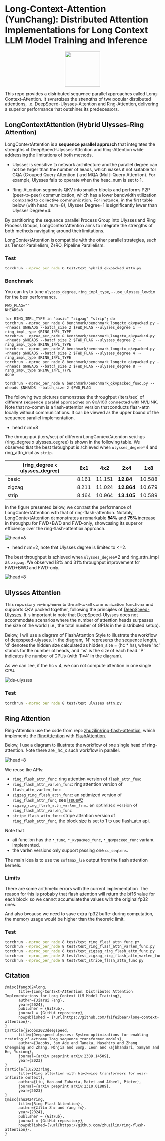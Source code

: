 # Long-Context-Attention (YunChang): Distributed Attention Implementations for Long Context LLM Model Training and Inference

<p align="center">
    <img src="./media/yun_chang.jpg" width="114" />
</p>

This repo provides a distributed sequence parallel approaches called Long-Context-Attention. It synergizes the strengths of two popular distributed attentions, i.e. DeepSpeed-Ulysses-Attention and Ring-Attention, delivering a superior performance that outshines its predecessors.


## LongContextAttention (Hybrid Ulysses-Ring Attention)

LongContextAttention is a **sequence parallel approach** that integrates the strengths of DeepSpeed-Ulysses-Attention and Ring-Attention while addressing the limitations of both methods.

- Ulysses is sensitive to network architecture and the parallel degree can not be larger than the number of heads, which makes it not suitable for GQA (Grouped Query Attention ) and MQA (Multi-Query Attention). For example, Ulysses fails to operate when the head_num is set to 1.

- Ring-Attention segments QKV into smaller blocks and performs P2P (peer-to-peer) communication, which has a lower bandwidth utilization compared to collective communication. For instance, in the first table below (with head_num=8), Ulysses Degree=1 is significantly lower than Ulysses Degree=4.

By partitioning the sequence parallel Process Group into Ulysses and Ring Process Groups, LongContextAttention aims to integrate the strengths of both methods navigating around their limitations.

LongContextAttention is compatible with the other parallel strategies, such as Tensor Parallelism, ZeRO, Pipeline Parallelism.

### Test

```bash
torchrun --nproc_per_node 8 test/test_hybrid_qkvpacked_attn.py
```

### Benchmark

You can try to tune `ulysses_degree`, `ring_impl_type`, `--use_ulysses_lowdim` for the best performance.

```
FWD_FLAG=""
NHEADS=8

for RING_IMPL_TYPE in "basic" "zigzag" "strip"; do
torchrun --nproc_per_node 8 benchmark/benchmark_longctx_qkvpacked.py --nheads $NHEADS --batch_size 2 $FWD_FLAG --ulysses_degree 1 --ring_impl_type $RING_IMPL_TYPE
torchrun --nproc_per_node 8 benchmark/benchmark_longctx_qkvpacked.py --nheads $NHEADS --batch_size 2 $FWD_FLAG --ulysses_degree 2 --ring_impl_type $RING_IMPL_TYPE
torchrun --nproc_per_node 8 benchmark/benchmark_longctx_qkvpacked.py --nheads $NHEADS --batch_size 2 $FWD_FLAG --ulysses_degree 4 --ring_impl_type $RING_IMPL_TYPE
torchrun --nproc_per_node 8 benchmark/benchmark_longctx_qkvpacked.py --nheads $NHEADS --batch_size 2 $FWD_FLAG --ulysses_degree 8 --ring_impl_type $RING_IMPL_TYPE
done

torchrun --nproc_per_node 8 benchmark/benchmark_qkvpacked_func.py --nheads $NHEADS --batch_size 2 $FWD_FLAG
```

The following two pictures demonstrate the throughput (iters/sec) of different sequence parallel approaches on 8xA100 connected with NVLINK.
Note that no-comm is a flash-attention version that conducts flash-attn locally without communications. 
It can be viewed as the upper bound of the sequence parallel implementation.

- head num=8

The throughput (iters/sec) of different LongContextAttention settings (ring_degree x ulysses_degree) is shown in the following table. 
We observed that the best throughput is achieved when `ulysses_degree`=4 and ring_attn_impl as `strip`.

| (ring_degree x ulysses_degree) | 8x1   | 4x2   | 2x4   | 1x8   |
|--------------------------------|-------|-------|-------|-------|
| basic                          | 8.161 | 11.151| **12.84** | 10.588|
| zigzag                         | 8.211 | 11.024| **12.864**| 10.679|
| strip                          | 8.464 | 10.964| **13.105**| 10.589|


In the figure presented below, we contrast the performance of LongContextAttention with that of ring-flash-attention. Notably, LongContextAttention demonstrates a remarkable **54%** and **75%** increase in throughpu for FWD+BWD and FWD-only, showcasing its superior efficiency over the ring-flash-attention approach.


![head=8](./media/long_ctx_h8.png)

- head num=2, note that Ulysses degree is limited to <=2.

The best throughput is achieved when `ulysses_degree`=2 and ring_attn_impl as `zigzag`. We observed 18% and 31% throughput improvement for FWD+BWD and FWD-only.

![head=8](./media/long_ctx_h2.png)

## Ulysses Attention
This repository re-implements the all-to-all communication functions and supports QKV packed together, following the principles of [DeepSpeed-Ulysses](https://github.com/microsoft/DeepSpeed/blob/master/blogs/deepspeed-ulysses/README.md).
It is important to note that DeepSpeed-Ulysses does not accommodate scenarios where the number of attention heads surpasses the size of the world (i.e., the total number of GPUs in the distributed setup).

Below, I will use a diagram of FlashAttention Style to illustrate the workflow of deepspeed-ulysses. 
In the diagram, 'N' represents the sequence length, 'd' denotes the hidden size calculated as hidden_size = (hc * hs), where 'hc' stands for the number of heads, and 'hs' is the size of each head. 'P' indicates the number of GPUs (with 'P=4' in the diagram).

As we can see, if the hc < 4, we can not compute attention in one single GPU.

![ds-ulysses](./media/ulysses.png)

### Test

```bash
torchrun --nproc_per_node 8 test/test_ulysses_attn.py
```

## Ring Attention


Ring-Attention use the code from repo [zhuzilin/ring-flash-attention](https://github.com/zhuzilin/ring-flash-attention), which implements the [RingAttention](https://github.com/lhao499/RingAttention) with [FlashAttention](https://github.com/Dao-AILab/flash-attention). 


Below, I use a diagram to illustrate the workflow of one single head of ring-attention. Note there are _hc_x such workflow in parallel.

![head=8](./media/ring.png)

We reuse the APIs:

- `ring_flash_attn_func`: ring attention version of `flash_attn_func`
- `ring_flash_attn_varlen_func`: ring attention version of `flash_attn_varlen_func`
- `zigzag_ring_flash_attn_func`: an optimized version of `ring_flash_attn_func`, see [issue#2](https://github.com/zhuzilin/ring-flash-attention/issues/2)
- `zigzag_ring_flash_attn_varlen_func`: an optimized version of `ring_flash_attn_varlen_func`
- `stripe_flash_attn_func`: stripe attention version of `ring_flash_attn_func`, the block size is set to 1 to use flash_attn api.

Note that

- all function has the `*_func`, `*_kvpacked_func`, `*_qkvpacked_func` variant implemented.
- the varlen versions only support passing one `cu_seqlens`.

The main idea is to use the `softmax_lse` output from the flash attention kernels.

### Limits

There are some arithmetic errors with the current implementation. The reason for this is probably that flash attention will return the bf16 value for each block, so we cannot accumulate the values with the original fp32 ones.

And also because we need to save extra fp32 buffer during computation, the memory usage would be higher than the theoretic limit.

### Test

```bash
torchrun --nproc_per_node 8 test/test_ring_flash_attn_func.py
torchrun --nproc_per_node 8 test/test_ring_flash_attn_varlen_func.py
torchrun --nproc_per_node 8 test/test_zigzag_ring_flash_attn_func.py
torchrun --nproc_per_node 8 test/test_zigzag_ring_flash_attn_varlen_func.py
torchrun --nproc_per_node 8 test/test_stripe_flash_attn_func.py
```

## Citation
```
@misc{fang2024long,
      title={Long-Context-Attention: Distributed Attention Implementations for Long Context LLM Model Training},
      author={Jiarui Fang},
      year={2024},
      publisher = {GitHub},
      journal = {GitHub repository},
      howpublished = {\url{https://github.com/feifeibear/long-context-attention}},
}
@article{jacobs2023deepspeed,
      title={Deepspeed ulysses: System optimizations for enabling training of extreme long sequence transformer models},
      author={Jacobs, Sam Ade and Tanaka, Masahiro and Zhang, Chengming and Zhang, Minjia and Song, Leon and Rajbhandari, Samyam and He, Yuxiong},
      journal={arXiv preprint arXiv:2309.14509},
      year={2023}
}
@article{liu2023ring,
      title={Ring attention with blockwise transformers for near-infinite context},
      author={Liu, Hao and Zaharia, Matei and Abbeel, Pieter},
      journal={arXiv preprint arXiv:2310.01889},
      year={2023}
}
@misc{zhu2024ring,
      title={Ring Flash Attention},
      author={Zilin Zhu and Yang Yu},
      year={2024},
      publisher = {GitHub},
      journal = {GitHub repository},
      howpublished={\url{https://github.com/zhuzilin/ring-flash-attention}},
}
```
